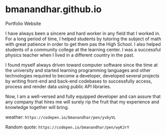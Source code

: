 # bmanandhar.github.io
Portfolio Website

I have always been a sincere and hard worker in any field that I worked in. For a long period of time, I helped students by tutoring the subject of math with great patience in order to get them pas the High School. I also helped students of a community college at the learning center. I was a successful physics teacher when I lived in a different country in the past.

I found myself always driven toward computer software since the time at the university and started learning programming languages and other technologies required to become a developer, developed several projects by writing front-end and back-end codebases to successfully access, process and render data using public API libraries.

Now, I am a well-versed and fully equipped developer and can assure that any company that hires me will surely rip the fruit that my experience and knowledge together will bring.


weather: `https://codepen.io/bmanandhar/pen/yvbyVL`

Random quote: `https://codepen.io/bmanandhar/pen/wyKJrY`
